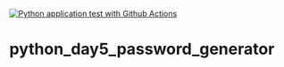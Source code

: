 [![Python application test with Github Actions](https://github.com/FanIvanTang/python_day5_password_generator/actions/workflows/main.yml/badge.svg)](https://github.com/FanIvanTang/python_day5_password_generator/actions/workflows/main.yml)

# python_day5_password_generator

